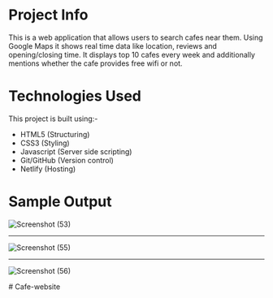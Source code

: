 # Project Info 
This is a web application that allows users to search cafes near them. Using Google Maps it shows real time data like location, reviews and opening/closing time. It displays top 10 cafes every week and additionally mentions whether the cafe provides free wifi or not.

# Technologies Used
This project is built using:- 
- HTML5 (Structuring)
- CSS3 (Styling) 
- Javascript (Server side scripting) 
- Git/GitHub (Version control) 
- Netlify (Hosting)

# Sample Output 
  
![Screenshot (53)](https://github.com/krutika-ladani/Front-End-Projects/assets/119760273/08854606-18c5-4872-9161-9767813c8e28)

<hr>
 
![Screenshot (55)](https://github.com/krutika-ladani/Front-End-Projects/assets/119760273/2c31a77c-3976-438e-9d16-7e3694b1fffc) 

<hr>
 
![Screenshot (56)](https://github.com/krutika-ladani/Front-End-Projects/assets/119760273/aca27992-df32-4c19-a567-2a36a5387895) 

#   C a f e - w e b s i t e  
 
